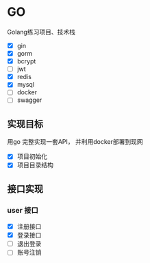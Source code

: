 # GO

Golang练习项目、技术栈
- [x] gin
- [x] gorm
- [x] bcrypt
- [ ] jwt
- [x] redis
- [x] mysql
- [ ] docker
- [ ] swagger

## 实现目标
用go 完整实现一套API， 并利用docker部署到现网

- [x] 项目初始化
- [x] 项目目录结构

## 接口实现

### user 接口
- [x] 注册接口
- [x] 登录接口
- [ ] 退出登录
- [ ] 账号注销

